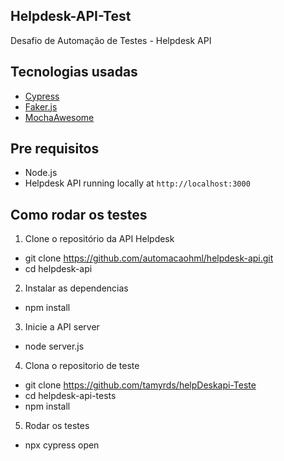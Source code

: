 ## Helpdesk-API-Test
Desafio de Automação de Testes - Helpdesk API

## Tecnologias usadas

- [Cypress](https://www.cypress.io/)
- [Faker.js](https://www.npmjs.com/package/@faker-js/faker)
- [MochaAwesome](https://www.npmjs.com/package/mochawesome)

## Pre requisitos

- Node.js
- Helpdesk API running locally at `http://localhost:3000`

## Como rodar os testes

1. Clone o repositório da API Helpdesk

- git clone https://github.com/automacaohml/helpdesk-api.git
- cd helpdesk-api

2. Instalar as dependencias 

- npm install

3. Inicie a API server

- node server.js

4. Clona o repositorio de teste

- git clone https://github.com/tamyrds/helpDeskapi-Teste
- cd helpdesk-api-tests
- npm install

5. Rodar os testes

- npx cypress open
